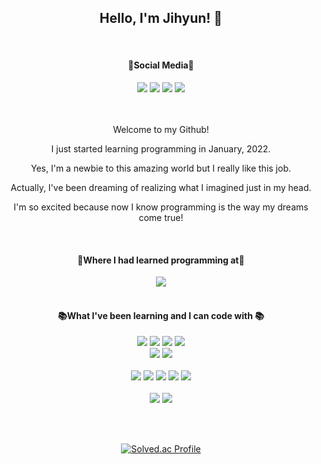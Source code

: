 <div align="center">

  <h2>Hello, I'm Jihyun! 🥰</h2>
  
  <br/>
  <h4>🚀Social Media🚀</h4>
  <a href="https://www.youtube.com/channel/UCrEE9dwbWfp_OUBxy3qH0rA"><img src="https://img.shields.io/badge/Youtube-ff0000?style=flat-square&logo=Youtube&logoColor=ffffff"/></a>
  <a href="https://www.linkedin.com/in/jihyun-kim-7b62b2168/"><img src="https://img.shields.io/badge/Linked In-0A66C2?style=flat-square&logo=LinkedIn&logoColor=ffffff"/></a>
  <a href="https://blog.naver.com/dailyhyun_"><img src="https://img.shields.io/badge/Naver Blog-03c75a?style=flat-square&logo=Naver&logoColor=ffffff"/></a>
  <a href="https://velog.io/@hyunspace"><img src="https://img.shields.io/badge/Velog-20C997?style=flat-square&logo=Velog&logoColor=ffffff"/></a>  
  
  <br/>
  <br/>
  <br/>

  <p>Welcome to my Github!</p>
  <p>I just started learning programming in January, 2022.</p>
  <p>Yes, I'm a newbie to this amazing world but I really like this job.</p>
  <p>Actually, I've been dreaming of realizing what I imagined just in my head.</p>
  <p>I'm so excited because now I know programming is the way my dreams come true!</p>
  
  <br/>
  
  <h4>🏫Where I had learned programming at🏫</h3>
  
  <a href="https://www.ssafy.com/ksp/jsp/swp/swpMain.jsp" style="margin-bottom: 0;"><img src="https://img.shields.io/badge/Samsung Software Academy For Youth-1428A0?style=flat-square&logo=Samsung&logoColor=ffffff">
  </a>
  <br/><br/>
  
  <h4>📚What I've been learning and I can code with 📚</h3>  
  
  <span><img src="https://img.shields.io/badge/Python-3776ab?style=flat-square&logo=Python&logoColor=ffffff"></span>
  <span><img src="https://img.shields.io/badge/JavaScript-F7DF1E?style=flat-square&logo=JavaScript&logoColor=ffffff"></span>
  <span><img src="https://img.shields.io/badge/TypeScript-3178C6?style=flat-square&logo=TypeScript&logoColor=ffffff"></span>
  <span><img src="https://img.shields.io/badge/Java-007396?style=flat-square&logo=Java&logoColor=ffffff"></span>
  <br/>
  <span><img src="https://img.shields.io/badge/HTML5-E34F26?style=flat-square&logo=HTML5&logoColor=ffffff"></span>
  <span><img src="https://img.shields.io/badge/CSS3-1572B6?style=flat-square&logo=CSS3&logoColor=ffffff"></span>  
  <br/>
  <span><img src="https://img.shields.io/badge/React-61DAFB?style=flat-square&logo=React&logoColor=ffffff"></span>
  <span><img src="https://img.shields.io/badge/Redux-764ABC?style=flat-square&logo=Redux&logoColor=ffffff"></span>
  <span><img src="https://img.shields.io/badge/Redux-Saga-999999?style=flat-square&logo=ReduxSaga&logoColor=ffffff"></span>
  <span><img src="https://img.shields.io/badge/ReactNative-61DAFB?style=flat-square&logo=React&logoColor=ffffff"></span>
  <span><img src="https://img.shields.io/badge/Vue.js-4fc08d?style=flat-square&logo=Vue.js&logoColor=ffffff"></span>
  <br/>  
  <span><img src="https://img.shields.io/badge/Django-092e20?style=flat-square&logo=Django&logoColor=ffffff"></span>
  <span><img src="https://img.shields.io/badge/Spring-6DB33F?style=flat-square&logo=Spring&logoColor=ffffff"></span>
  
  <br/><br/>
  
  [![Solved.ac Profile](http://mazassumnida.wtf/api/v2/generate_badge?boj=grwthepie)](https://solved.ac/grwthepie)
  
  </div>
  
